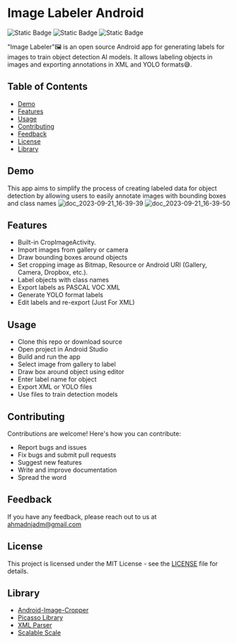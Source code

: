 
# Image Labeler Android

![Static Badge](https://img.shields.io/badge/License_%20-%20_%20MIT-7F52FF)
![Static Badge](https://img.shields.io/badge/Android%20Studio%20_%20-%20_%20Kotlin-7F52FF?logo=android%20studio)
![Static Badge](https://img.shields.io/badge/Open%20Source%20-7F52FF?logo=open%20access&logoColor=white)







"Image Labeler"🖼️ is an open source Android app for generating labels for images to train object detection AI models. It allows labeling objects in images and exporting annotations in XML and YOLO formats😅.

## Table of Contents
- [Demo](#Demo)
- [Features](#Features) 
- [Usage](#Usage)
- [Contributing](#Contributing)
- [Feedback](#Feedback)
- [License](#License)
- [Library](#Library)
  
## Demo
This app aims to simplify the process of creating labeled data for object detection by allowing users to easily annotate images with bounding boxes and class names
![doc_2023-09-21_16-39-39](https://github.com/MahdiAhmadnejad/Image-Labeler-android/assets/53077144/5f112ebe-87e1-403f-9eba-b4098e28f617)
![doc_2023-09-21_16-39-50](https://github.com/MahdiAhmadnejad/Image-Labeler-android/assets/53077144/495563cc-7e0e-4a6d-940b-a4fbbebbd881)


## Features
- Built-in CropImageActivity.
- Import images from gallery or camera
- Draw bounding boxes around objects
- Set cropping image as Bitmap, Resource or Android URI (Gallery, Camera, Dropbox, etc.).
- Label objects with class names
- Export labels as PASCAL VOC XML
- Generate YOLO format labels
- Edit labels and re-export (Just For XML)

## Usage
- Clone this repo or download source
- Open project in Android Studio
- Build and run the app
- Select image from gallery to label
- Draw box around object using editor
- Enter label name for object
- Export XML or YOLO files
- Use files to train detection models

## Contributing

Contributions are welcome! Here's how you can contribute:

- Report bugs and issues
- Fix bugs and submit pull requests
- Suggest new features
- Write and improve documentation
- Spread the word

## Feedback

If you have any feedback, please reach out to us at ahmadnjadm@gmail.com

## License

This project is licensed under the MIT License - see the [LICENSE](LICENSE) file for details.

## Library 
- [Android-Image-Cropper](https://github.com/ArthurHub/Android-Image-Cropper)
- [Picasso Library](https://square.github.io/picasso/)
- [XML Parser](https://github.com/apache/xerces2-j)
- [Scalable Scale](https://github.com/intuit/sdp)



